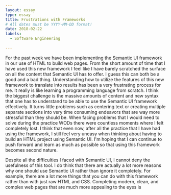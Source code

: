 ```yaml
---
layout: essay
type: essay
title: Frustrations with Frameworks
# All dates must be YYYY-MM-DD format!
date: 2018-02-22
labels:
  - Software Engineering
  
---
```


For the past week we have been implementing the Semantic UI framework in our use of HTML to build web pages. From the short amount of time that I have used this new framework I feel like I have barely scratched the surface on all the content that Semantic UI has to offer. I guess this can both be a good and a bad thing. Understanding how to utilize the features of this new framework to translate into results has been a very frustrating process for me. It really is like learning a programming language from scratch. I think the biggest challenge is the massive amounts of content and new syntax that one has to understand to be able to use the Semantic UI framework effectively. It turns little problems such as centering text or creating multiple separate sections into very time consuming endeavors that are way more stressful than they should be. When facing problems that I would need to solve during the practice WODs there were countless moments where I felt completely lost. I think that even now, after all the practice that I have had using the framework, I still feel very uneasy when thinking about having to build an HTML project using Semantic UI. I'm hoping that I can continue to push forward and learn as much as possible so that using this framework becomes second nature.

Despite all the difficulties I faced with Semantic UI, I cannot deny the usefulness of this tool. I do think that there are actually a lot more reasons why one should use Semantic UI rather than ignore it completely. For example, there are a lot more things that you can do with this framework rather than with just raw HTML and CSS. Completing modern, clean, and complex web pages that are much more appealing to the eyes is 
